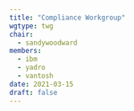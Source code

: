 ```yaml
---
title: "Compliance Workgroup"
wgtype: twg
chair:
  - sandywoodward
members:
  - ibm
  - yadro
  - vantosh
date: 2021-03-15
draft: false
---
```

